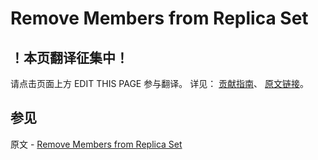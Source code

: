# Remove Members from Replica Set

## ！本页翻译征集中！

请点击页面上方 EDIT THIS PAGE 参与翻译。
详见：
[贡献指南]( https://github.com/JinMuInfo/MongoDB-Manual-zh/blob/master/CONTRIBUTING.md )、
[原文链接](  https://docs.mongodb.com/manual/tutorial/remove-replica-set-member/  )。

## 参见

原文 - [Remove Members from Replica Set]( https://docs.mongodb.com/manual/tutorial/remove-replica-set-member/ )

